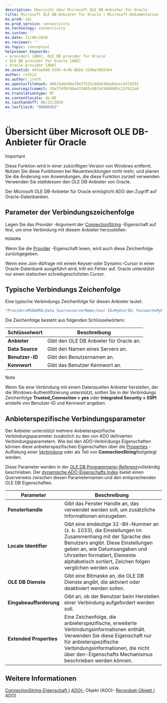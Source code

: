 ```yaml
---
description: Übersicht über Microsoft OLE DB-Anbieter für Oracle
title: Microsoft OLE DB-Anbieter für Oracle | Microsoft-Dokumentation
ms.prod: sql
ms.prod_service: connectivity
ms.technology: connectivity
ms.custom: ''
ms.date: 11/08/2018
ms.reviewer: ''
ms.topic: conceptual
helpviewer_keywords:
- providers [ADO], OLE DB provider for Oracle
- OLE DB provider for Oracle [ADO]
- Oracle provider [ADO]
ms.assetid: 44fae9dd-5585-4cd6-8bbd-3248a78931b4
author: rothja
ms.author: jroth
ms.openlocfilehash: d8633a6dd9ef94ff525c99b838de6dcec937d292
ms.sourcegitcommit: 33e774fbf48a432485c601541840905c21f613a0
ms.translationtype: MT
ms.contentlocale: de-DE
ms.lasthandoff: 08/25/2020
ms.locfileid: "88806562"
---
```

# <a name="microsoft-ole-db-provider-for-oracle-overview"></a>Übersicht über Microsoft OLE DB-Anbieter für Oracle
> [!IMPORTANT]
>  Diese Funktion wird in einer zukünftigen Version von Windows entfernt. Nutzen Sie diese Funktionen bei Neuentwicklungen nicht mehr, und planen Sie die Änderung von Anwendungen, die diese Funktion zurzeit verwenden. Verwenden Sie stattdessen den OLE DB-Anbieter von Oracle.

 Der Microsoft OLE DB-Anbieter für Oracle ermöglicht ADO den Zugriff auf Oracle-Datenbanken.

## <a name="connection-string-parameters"></a>Parameter der Verbindungszeichenfolge
 Legen Sie das *Provider* -Argument der [ConnectionString](../../reference/ado-api/connectionstring-property-ado.md) -Eigenschaft auf fest, um eine Verbindung mit diesem Anbieter herzustellen:

```vb
MSDAORA
```

 Wenn Sie die [Provider](../../reference/ado-api/provider-property-ado.md) -Eigenschaft lesen, wird auch diese Zeichenfolge zurückgegeben.

 Wenn eine Join-Abfrage mit einem Keyset-oder Dynamic-Cursor in einer Oracle-Datenbank ausgeführt wird, tritt ein Fehler auf. Oracle unterstützt nur einen statischen schreibgeschützten Cursor.

## <a name="typical-connection-string"></a>Typische Verbindungs Zeichenfolge
 Eine typische Verbindungs Zeichenfolge für diesen Anbieter lautet:

```vb
"Provider=MSDAORA;Data Source=serverName;User ID=MyUserID; Password=MyPassword;"
```

 Die Zeichenfolge besteht aus folgenden Schlüsselwörtern:

|Schlüsselwort|Beschreibung|
|-------------|-----------------|
|**Anbieter**|Gibt den OLE DB Anbieter für Oracle an.|
|**Data Source**|Gibt den Namen eines Servers an.|
|**Benutzer-ID**|Gibt den Benutzernamen an.|
|**Kennwort**|Gibt das Benutzer Kennwort an.|

> [!NOTE]
>  Wenn Sie eine Verbindung mit einem Datenquellen Anbieter herstellen, der die Windows-Authentifizierung unterstützt, sollten Sie in der Verbindungs Zeichenfolge **Trusted_Connection = yes** oder **Integrated Security = SSPI** anstelle von Benutzer-ID und Kennwort angeben.

## <a name="provider-specific-connection-parameters"></a>Anbieterspezifische Verbindungsparameter
 Der Anbieter unterstützt mehrere Anbieterspezifische Verbindungsparameter zusätzlich zu den von ADO definierten Verbindungsparametern. Wie bei den ADO-Verbindungs Eigenschaften können diese anbieterspezifischen Eigenschaften über die [Properties](../../reference/ado-api/properties-collection-ado.md) -Auflistung einer [Verbindung](../../reference/ado-api/connection-object-ado.md) oder als Teil von **ConnectionString**festgelegt werden.

 Diese Parameter werden in der [OLE DB Programmierer-Referenz](/previous-versions/windows/desktop/ms713643(v=vs.85))vollständig beschrieben. Der [dynamische ADO-Eigenschafts Index](../../reference/ado-api/ado-dynamic-property-index.md) bietet einen Querverweis zwischen diesen Parameternamen und den entsprechenden OLE DB Eigenschaften.

|Parameter|Beschreibung|
|---------------|-----------------|
|**Fensterhandle**|Gibt das Fenster Handle an, das verwendet werden soll, um zusätzliche Informationen einzugeben.|
|**Locale Identifier**|Gibt eine eindeutige 32-Bit-Nummer an (z. b. 1033), die Einstellungen im Zusammenhang mit der Sprache des Benutzers angibt. Diese Einstellungen geben an, wie Datumsangaben und Uhrzeiten formatiert, Elemente alphabetisch sortiert, Zeichen folgen verglichen werden usw.|
|**OLE DB Dienste**|Gibt eine Bitmaske an, die OLE DB Dienste angibt, die aktiviert oder deaktiviert werden sollen.|
|**Eingabeaufforderung**|Gibt an, ob der Benutzer beim Herstellen einer Verbindung aufgefordert werden soll.|
|**Extended Properties**|Eine Zeichenfolge, die anbieterspezifische, erweiterte Verbindungsinformationen enthält. Verwenden Sie diese Eigenschaft nur für anbieterspezifische Verbindungsinformationen, die nicht über den-Eigenschafts Mechanismus beschrieben werden können.|

## <a name="see-also"></a>Weitere Informationen
 [ConnectionString-Eigenschaft (](../../reference/ado-api/connectionstring-property-ado.md) [ADO)-](../../reference/ado-api/provider-property-ado.md) Objekt (ADO)- [Recordset-Objekt (](../../reference/ado-api/recordset-object-ado.md) ADO)